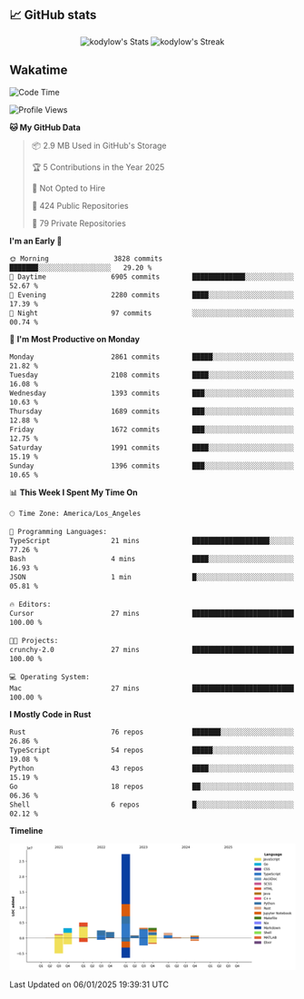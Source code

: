 ## 📈 GitHub stats
<!--START_SECTION:github-->
<div class="badges-githubstats">
  <p align="center">
    <img src="https://github-readme-stats.vercel.app/api?username=kodylow&theme=tokyonight&show_icons=true&hide_border=true&count_private=true" alt="kodylow's Stats" height="165">
    <img src="https://github-readme-streak-stats.herokuapp.com/?user=kodylow&theme=tokyonight&hide_border=true" alt="kodylow's Streak" height="165">
  </p>
</div>
<!--END_SECTION:github-->

## Wakatime 
<!--START_SECTION:waka-->
![Code Time](http://img.shields.io/badge/Code%20Time-1%2C292%20hrs%2037%20mins-blue)

![Profile Views](http://img.shields.io/badge/Profile%20Views-0-blue)

**🐱 My GitHub Data** 

> 📦 2.9 MB Used in GitHub's Storage 
 > 
> 🏆 5 Contributions in the Year 2025
 > 
> 🚫 Not Opted to Hire
 > 
> 📜 424 Public Repositories 
 > 
> 🔑 79 Private Repositories 
 > 
**I'm an Early 🐤** 

```text
🌞 Morning                3828 commits        ███████░░░░░░░░░░░░░░░░░░   29.20 % 
🌆 Daytime                6905 commits        █████████████░░░░░░░░░░░░   52.67 % 
🌃 Evening                2280 commits        ████░░░░░░░░░░░░░░░░░░░░░   17.39 % 
🌙 Night                  97 commits          ░░░░░░░░░░░░░░░░░░░░░░░░░   00.74 % 
```
📅 **I'm Most Productive on Monday** 

```text
Monday                   2861 commits        █████░░░░░░░░░░░░░░░░░░░░   21.82 % 
Tuesday                  2108 commits        ████░░░░░░░░░░░░░░░░░░░░░   16.08 % 
Wednesday                1393 commits        ███░░░░░░░░░░░░░░░░░░░░░░   10.63 % 
Thursday                 1689 commits        ███░░░░░░░░░░░░░░░░░░░░░░   12.88 % 
Friday                   1672 commits        ███░░░░░░░░░░░░░░░░░░░░░░   12.75 % 
Saturday                 1991 commits        ████░░░░░░░░░░░░░░░░░░░░░   15.19 % 
Sunday                   1396 commits        ███░░░░░░░░░░░░░░░░░░░░░░   10.65 % 
```


📊 **This Week I Spent My Time On** 

```text
🕑︎ Time Zone: America/Los_Angeles

💬 Programming Languages: 
TypeScript               21 mins             ███████████████████░░░░░░   77.26 % 
Bash                     4 mins              ████░░░░░░░░░░░░░░░░░░░░░   16.93 % 
JSON                     1 min               █░░░░░░░░░░░░░░░░░░░░░░░░   05.81 % 

🔥 Editors: 
Cursor                   27 mins             █████████████████████████   100.00 % 

🐱‍💻 Projects: 
crunchy-2.0              27 mins             █████████████████████████   100.00 % 

💻 Operating System: 
Mac                      27 mins             █████████████████████████   100.00 % 
```

**I Mostly Code in Rust** 

```text
Rust                     76 repos            ███████░░░░░░░░░░░░░░░░░░   26.86 % 
TypeScript               54 repos            █████░░░░░░░░░░░░░░░░░░░░   19.08 % 
Python                   43 repos            ████░░░░░░░░░░░░░░░░░░░░░   15.19 % 
Go                       18 repos            ██░░░░░░░░░░░░░░░░░░░░░░░   06.36 % 
Shell                    6 repos             █░░░░░░░░░░░░░░░░░░░░░░░░   02.12 % 
```



**Timeline**

![Lines of Code chart](https://raw.githubusercontent.com/Kodylow/Kodylow/master/assets/bar_graph.png)


 Last Updated on 06/01/2025 19:39:31 UTC
<!--END_SECTION:waka-->
